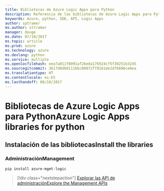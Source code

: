 ```yaml
---
title: Bibliotecas de Azure Logic Apps para Python
description: Referencia de las bibliotecas de Azure Logic Apps para Python
keywords: Azure, python, SDK, API, Logic Apps
author: sptramer
ms.author: sttramer
manager: douge
ms.date: 07/10/2017
ms.topic: article
ms.prod: azure
ms.technology: azure
ms.devlang: python
ms.service: multiple
ms.openlocfilehash: eea7a011f8091af26eda176924cf5f30251b32d5
ms.sourcegitcommit: 3617d0db0111bbc00072ff8161de2d76606ce0ea
ms.translationtype: HT
ms.contentlocale: es-ES
ms.lasthandoff: 08/18/2017
---
```

# <a name="azure-logic-apps-libraries-for-python"></a><span data-ttu-id="773c7-104">Bibliotecas de Azure Logic Apps para Python</span><span class="sxs-lookup"><span data-stu-id="773c7-104">Azure Logic Apps libraries for python</span></span>

## <a name="install-the-libraries"></a><span data-ttu-id="773c7-105">Instalación de las bibliotecas</span><span class="sxs-lookup"><span data-stu-id="773c7-105">Install the libraries</span></span>


### <a name="management"></a><span data-ttu-id="773c7-106">Administración</span><span class="sxs-lookup"><span data-stu-id="773c7-106">Management</span></span>

```bash
pip install azure-mgmt-logic
```
> [!div class="nextstepaction"]
> [<span data-ttu-id="773c7-107">Explorar las API de administración</span><span class="sxs-lookup"><span data-stu-id="773c7-107">Explore the Management APIs</span></span>](/python/api/overview/azure/logicapps/managementlibrary)